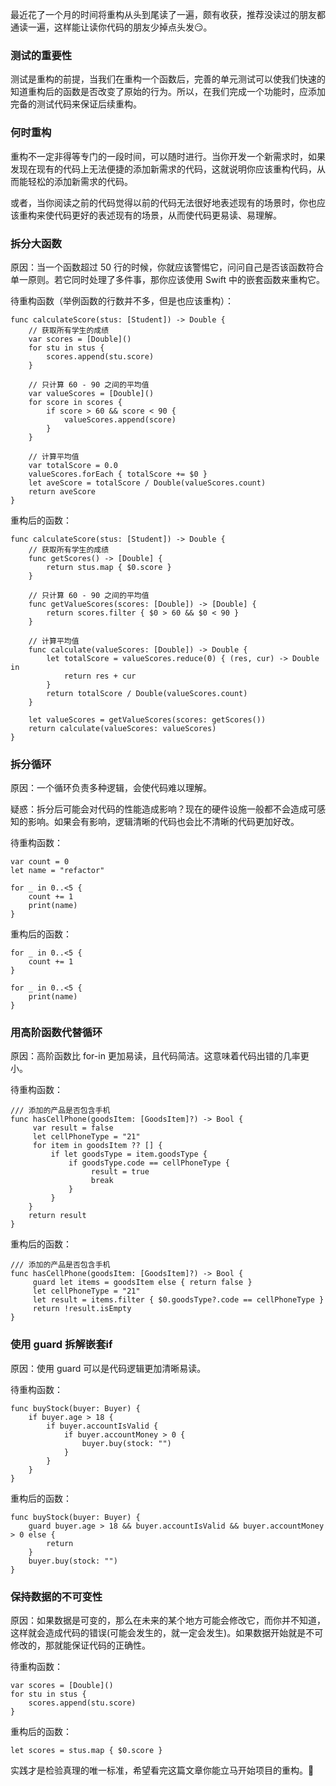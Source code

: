 最近花了一个月的时间将重构从头到尾读了一遍，颇有收获，推荐没读过的朋友都通读一遍，这样能让读你代码的朋友少掉点头发😏。

### 测试的重要性
测试是重构的前提，当我们在重构一个函数后，完善的单元测试可以使我们快速的知道重构后的函数是否改变了原始的行为。所以，在我们完成一个功能时，应添加完备的测试代码来保证后续重构。

### 何时重构
重构不一定非得等专门的一段时间，可以随时进行。当你开发一个新需求时，如果发现在现有的代码上无法便捷的添加新需求的代码，这就说明你应该重构代码，从而能轻松的添加新需求的代码。

或者，当你阅读之前的代码觉得以前的代码无法很好地表述现有的场景时，你也应该重构来使代码更好的表述现有的场景，从而使代码更易读、易理解。

### 拆分大函数
原因：当一个函数超过 50 行的时候，你就应该警惕它，问问自己是否该函数符合单一原则。若它同时处理了多件事，那你应该使用 Swift 中的嵌套函数来重构它。

待重构函数（举例函数的行数并不多，但是也应该重构）：
```
func calculateScore(stus: [Student]) -> Double {
    // 获取所有学生的成绩
    var scores = [Double]()
    for stu in stus {
        scores.append(stu.score)
    }
    
    // 只计算 60 - 90 之间的平均值
    var valueScores = [Double]()
    for score in scores {
        if score > 60 && score < 90 {
            valueScores.append(score)
        }
    }
    
    // 计算平均值
    var totalScore = 0.0
    valueScores.forEach { totalScore += $0 }
    let aveScore = totalScore / Double(valueScores.count)
    return aveScore
}

```

重构后的函数：
```
func calculateScore(stus: [Student]) -> Double {
    // 获取所有学生的成绩
    func getScores() -> [Double] {
        return stus.map { $0.score }
    }
    
    // 只计算 60 - 90 之间的平均值
    func getValueScores(scores: [Double]) -> [Double] {
        return scores.filter { $0 > 60 && $0 < 90 }
    }
    
    // 计算平均值
    func calculate(valueScores: [Double]) -> Double {
        let totalScore = valueScores.reduce(0) { (res, cur) -> Double in
            return res + cur
        }
        return totalScore / Double(valueScores.count)
    }
    
    let valueScores = getValueScores(scores: getScores())
    return calculate(valueScores: valueScores)
}
```

### 拆分循环
原因：一个循环负责多种逻辑，会使代码难以理解。

疑惑：拆分后可能会对代码的性能造成影响？现在的硬件设施一般都不会造成可感知的影响。如果会有影响，逻辑清晰的代码也会比不清晰的代码更加好改。

待重构函数：
```
var count = 0
let name = "refactor"

for _ in 0..<5 {
    count += 1
    print(name)
}
```

重构后的函数：
```
for _ in 0..<5 {
    count += 1
}

for _ in 0..<5 {
    print(name)
}
```

### 用高阶函数代替循环
原因：高阶函数比 for-in 更加易读，且代码简洁。这意味着代码出错的几率更小。

待重构函数：
```
/// 添加的产品是否包含手机
func hasCellPhone(goodsItem: [GoodsItem]?) -> Bool {
     var result = false
     let cellPhoneType = "21"
     for item in goodsItem ?? [] {
         if let goodsType = item.goodsType {
             if goodsType.code == cellPhoneType {
                  result = true
                  break
             }
         }
    }
    return result
}
```
重构后的函数：
```
/// 添加的产品是否包含手机
func hasCellPhone(goodsItem: [GoodsItem]?) -> Bool {
     guard let items = goodsItem else { return false }
     let cellPhoneType = "21"
     let result = items.filter { $0.goodsType?.code == cellPhoneType }
     return !result.isEmpty
}
```

### 使用 guard 拆解嵌套if
原因：使用 guard 可以是代码逻辑更加清晰易读。

待重构函数：
```
func buyStock(buyer: Buyer) {
    if buyer.age > 18 {
        if buyer.accountIsValid {
            if buyer.accountMoney > 0 {
                buyer.buy(stock: "")
            }
        }
    }
}
```

重构后的函数：
```
func buyStock(buyer: Buyer) {
    guard buyer.age > 18 && buyer.accountIsValid && buyer.accountMoney > 0 else {
        return
    }
    buyer.buy(stock: "")
}
```

### 保持数据的不可变性
原因：如果数据是可变的，那么在未来的某个地方可能会修改它，而你并不知道，这样就会造成代码的错误(可能会发生的，就一定会发生)。如果数据开始就是不可修改的，那就能保证代码的正确性。

待重构函数：
```
var scores = [Double]()
for stu in stus {
    scores.append(stu.score)
}
```

重构后的函数：
```
let scores = stus.map { $0.score }
```

实践才是检验真理的唯一标准，希望看完这篇文章你能立马开始项目的重构。🤩